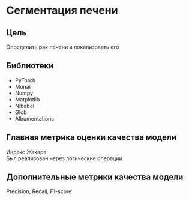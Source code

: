 # Сегментация печени
## Цель  
Определить рак печени и локализовать его  
## Библиотеки  
- PyTorch
- Monai
- Numpy
- Matplotlib
- Nibabel
- Glob
- Albumentations
## Главная метрика оценки качества модели  
Индекс Жакара  
Был реализован через логические операции
## Дополнительные метрики качества модели  
Precision, Recall, F1-score

